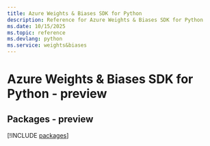 ```yaml
---
title: Azure Weights & Biases SDK for Python
description: Reference for Azure Weights & Biases SDK for Python
ms.date: 10/15/2025
ms.topic: reference
ms.devlang: python
ms.service: weights&biases
---
```

# Azure Weights & Biases SDK for Python - preview
## Packages - preview
[!INCLUDE [packages](weights-&-biases-index.md)]